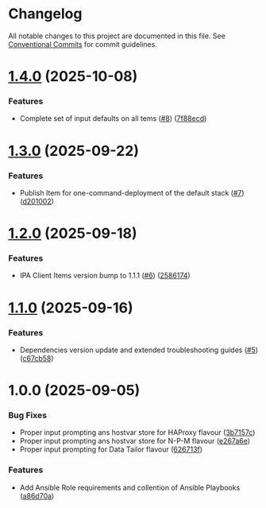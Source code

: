 # Changelog

All notable changes to this project are documented in this file. See
[Conventional Commits](https://conventionalcommits.org) for commit guidelines.

# [1.4.0](https://github.com/ewcloud/ewc-ansible-playbook-flavours-and-provisioning/compare/1.3.0...1.4.0) (2025-10-08)


### Features

* Complete set of input defaults on all tems ([#8](https://github.com/ewcloud/ewc-ansible-playbook-flavours-and-provisioning/issues/8)) ([7f88ecd](https://github.com/ewcloud/ewc-ansible-playbook-flavours-and-provisioning/commit/7f88ecd533226912031a70f62f7da81fd8f522b4))

# [1.3.0](https://github.com/ewcloud/ewc-ansible-playbook-flavours-and-provisioning/compare/1.2.0...1.3.0) (2025-09-22)


### Features

* Publish Item for one-command-deployment of the default stack ([#7](https://github.com/ewcloud/ewc-ansible-playbook-flavours-and-provisioning/issues/7)) ([d201002](https://github.com/ewcloud/ewc-ansible-playbook-flavours-and-provisioning/commit/d201002fbe139e7030083b74a203ffe1861832f3))

# [1.2.0](https://github.com/ewcloud/ewc-ansible-playbook-flavours-and-provisioning/compare/1.1.0...1.2.0) (2025-09-18)


### Features

* IPA Client Items version bump to 1.1.1 ([#6](https://github.com/ewcloud/ewc-ansible-playbook-flavours-and-provisioning/issues/6)) ([2586174](https://github.com/ewcloud/ewc-ansible-playbook-flavours-and-provisioning/commit/2586174e98a7730f51e819a30947874daaf7e5a0))

# [1.1.0](https://github.com/ewcloud/ewc-ansible-playbook-flavours-and-provisioning/compare/1.0.0...1.1.0) (2025-09-16)


### Features

* Dependencies version update and extended troubleshooting guides ([#5](https://github.com/ewcloud/ewc-ansible-playbook-flavours-and-provisioning/issues/5)) ([c67cb58](https://github.com/ewcloud/ewc-ansible-playbook-flavours-and-provisioning/commit/c67cb585997b3bd643e35268ae410d484b12bead))

# 1.0.0 (2025-09-05)


### Bug Fixes

* Proper input prompting ans hostvar store for HAProxy flavour ([3b7157c](https://github.com/ewcloud/ewc-ansible-playbook-flavours-and-provisioning/commit/3b7157c5eb29bc2004ba5bf3adf0dc563c1a69e3))
* Proper input prompting ans hostvar store for N-P-M flavour ([e267a6e](https://github.com/ewcloud/ewc-ansible-playbook-flavours-and-provisioning/commit/e267a6e1ecc84cdadd9572b62abb2ca9b8fc617e))
* Proper input prompting for Data Tailor flavour ([626713f](https://github.com/ewcloud/ewc-ansible-playbook-flavours-and-provisioning/commit/626713f9acab20df9fedf3c7b0f03a78027d107e))


### Features

* Add Ansible Role requirements and collention of Ansible Playbooks ([a86d70a](https://github.com/ewcloud/ewc-ansible-playbook-flavours-and-provisioning/commit/a86d70af18fa326c86d7d56c4ef7bdf3d607b0ff))

